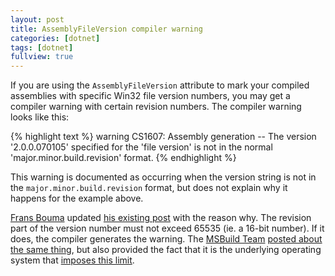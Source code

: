 ```yaml
---
layout: post
title: AssemblyFileVersion compiler warning
categories: [dotnet]
tags: [dotnet]
fullview: true
---
```


If you are using the `AssemblyFileVersion` attribute to mark your compiled assemblies with specific Win32 file version numbers, you may get a compiler warning with certain revision numbers. The compiler warning looks like this:

{% highlight text %}
warning CS1607: Assembly generation -- The version '2.0.0.070105' specified for the 'file version' is not in the normal 'major.minor.build.revision' format.
{% endhighlight %}

This warning is documented as occurring when the version string is not in the `major.minor.build.revision` format, but does not explain why it happens for the example above.

[Frans Bouma](http://weblogs.asp.net/fbouma/) updated [his existing post](http://weblogs.asp.net/fbouma/archive/2007/01/05/assemblyfileversions-2-0-0-071005-is-bad-but-2-0-0-061005-is-good.aspx) with the reason why. The revision part of the version number must not exceed 65535 (ie. a 16-bit number). If it does, the compiler generates the warning. The [MSBuild Team](http://blogs.msdn.com/msbuild/) [posted about the same thing](http://blogs.msdn.com/msbuild/archive/2007/01/03/why-are-build-numbers-limited-to-65535.aspx), but also provided the fact that it is the underlying operating system that [imposes this limit](http://blogs.msdn.com/msbuild/archive/2007/01/03/why-are-build-numbers-limited-to-65535.aspx).
